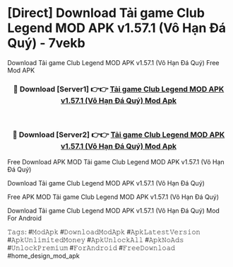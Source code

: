 # [Direct] Download Tải game Club Legend MOD APK v1.57.1 (Vô Hạn Đá Quý) - 7vekb
Download Tải game Club Legend MOD APK v1.57.1 (Vô Hạn Đá Quý) Free Mod APK

<div align="center">
<h3>🔴 Download [Server1] 👉👉 <a href="https://apk-comot.site?title=Tải_game_Club_Legend_MOD_APK_v1.57.1_(Vô_Hạn_Đá_Quý)">Tải game Club Legend MOD APK v1.57.1 (Vô Hạn Đá Quý) Mod Apk</a></h3><br>

<h3>🔴 Download [Server2] 👉👉 <a href="https://apk-comot.site?title=Tải_game_Club_Legend_MOD_APK_v1.57.1_(Vô_Hạn_Đá_Quý)">Tải game Club Legend MOD APK v1.57.1 (Vô Hạn Đá Quý) Mod Apk</a></h3>
</div>


Free Download APK MOD Tải game Club Legend MOD APK v1.57.1 (Vô Hạn Đá Quý)

Download Tải game Club Legend MOD APK v1.57.1 (Vô Hạn Đá Quý) 

Free APK MOD Tải game Club Legend MOD APK v1.57.1 (Vô Hạn Đá Quý) 

Download Tải game Club Legend MOD APK v1.57.1 (Vô Hạn Đá Quý) Mod For Android

𝚃𝚊𝚐𝚜: #𝙼𝚘𝚍𝙰𝚙𝚔 #𝙳𝚘𝚠𝚗𝚕𝚘𝚊𝚍𝙼𝚘𝚍𝙰𝚙𝚔 #𝙰𝚙𝚔𝙻𝚊𝚝𝚎𝚜𝚝𝚅𝚎𝚛𝚜𝚒𝚘𝚗 #𝙰𝚙𝚔𝚄𝚗𝚕𝚒𝚖𝚒𝚝𝚎𝚍𝙼𝚘𝚗𝚎𝚢 #𝙰𝚙𝚔𝚄𝚗𝚕𝚘𝚌𝚔𝙰𝚕𝚕 #𝙰𝚙𝚔𝙽𝚘𝙰𝚍𝚜 #𝚄𝚗𝚕𝚘𝚌𝚔𝙿𝚛𝚎𝚖𝚒𝚞𝚖 #𝙵𝚘𝚛𝙰𝚗𝚍𝚛𝚘𝚒𝚍 #𝙵𝚛𝚎𝚎𝙳𝚘𝚠𝚗𝚕𝚘𝚊𝚍 #home_design_mod_apk